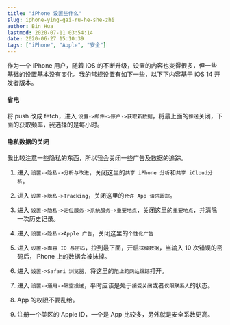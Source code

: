 ```yaml
---
title: "iPhone 设置些什么"
slug: iphone-ying-gai-ru-he-she-zhi
author: Bin Hua
lastmod: 2020-07-11 03:54:14
date: 2020-06-27 15:10:39
tags: ["iPhone", "Apple", "安全"]
---
```


作为一个 iPhone 用户，随着 iOS 的不断升级，设置的内容也变得很多，但一些基础的设置基本没有变化。我的常规设置有如下一些，以下下内容基于 iOS 14 开发者版本。

#### 省电

将 push 改成 fetch，进入 `设置->邮件->账户->获取新数据`，将最上面的`推送`关闭，下面的获取频率，我选择的是每小时。
    
#### 隐私数据的关闭

我比较注意一些隐私的东西，所以我会关闭一些广告及数据的追踪。

1. 进入 `设置->隐私->分析与改进`，关闭这里的`共享 iPhone 分析`和`共享 iCloud分析`。

2. 进入 `设置->隐私->Tracking`，关闭这里的`允许 App 请求跟踪`。

3. 进入 `设置->隐私->定位服务->系统服务->重要地点`，关闭这里的`重要地点`，并清除一次历史记录。

4. 进入 `设置->隐私->Apple 广告`，关闭这里的`个性化广告`

5. 进入 `设置->面容 ID 与密码`，拉到最下面，开启`抹掉数据`，当输入 10 次错误的密码后，iPhone 上的数据会被抹掉。

6. 进入 `设置->Safari 浏览器`，将这里的`阻止跨网站跟踪`打开。

7. 进入 `设置->通用->隔空投送`，平时应该是处于`接受关闭`或者`仅限联系人`的状态。

8. App 的权限不要乱给。

9. 注册一个美区的 Apple ID，一个是 App 比较多，另外就是安全系数更高。
    